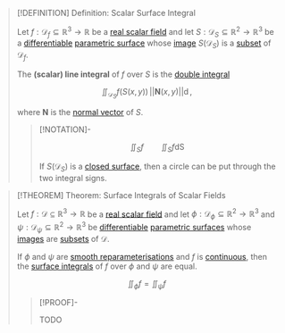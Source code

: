 >[!DEFINITION] Definition: Scalar Surface Integral
>
>Let $f: \mathcal{D}_f \subseteq \mathbb{R}^3 \to \mathbb{R}$ be a [real scalar field](../Real%20Scalar%20Field.md) and let $S: \mathcal{D}_S \subseteq \mathbb{R}^2 \to \mathbb{R}^3$ be a [differentiable](../../../Real%20Vector%20Functions/Differentiation/Differentiability%20of%20Real%20Vector%20Functions.md) [parametric surface](../../../Real%20Vector%20Functions/Parametric%20Surfaces/Parametric%20Surface.md) whose [image](../../../../Functions/Functions.md) $S(\mathcal{D}_S)$ is a [subset](../../../../../Set%20Theory/Sets.md) of $\mathcal{D}_f$.
>
>The **(scalar) line integral** of $f$ over $S$ is the [double integral](Double%20Integral%20of%20a%20Real%20Scalar%20Field.md)
>
>$$
>\iint_{\mathcal{D}_S} f(S(x,y)) \, ||\mathbf{N}(x,y)|| \mathop{\mathrm{d}\mathcal{D}_S},
>$$
>
>where $\mathbf{N}$ is the [normal vector](../../../Real%20Vector%20Functions/Parametric%20Surfaces/Surface%20Normal%20Vector.md) of $S$.
>
>>[!NOTATION]-
>>
>>$$
>>\iint_S f \qquad \iint_S f \mathop{\mathrm{d}S}
>>$$
>>
>>If $S(\mathcal{D}_S)$ is a [closed surface](../../../../../Geometry/Euclidean%20Geometry/Surfaces/Closed%20Surfaces.md), then a circle can be put through the two integral signs.
>>
>

>[!THEOREM] Theorem: Surface Integrals of Scalar Fields
>
>Let $f: \mathcal{D} \subseteq \mathbb{R}^3 \to \mathbb{R}$ be a [real scalar field](../Real%20Scalar%20Field.md) and let $\phi: \mathcal{D}_{\phi} \subseteq \mathbb{R}^2 \to \mathbb{R}^3$ and $\psi: \mathcal{D}_{\psi} \subseteq \mathbb{R}^2 \to \mathbb{R}^3$ be [differentiable](../../../Real%20Vector%20Functions/Differentiation/Differentiability%20of%20Real%20Vector%20Functions.md) [parametric surfaces](../../../Real%20Vector%20Functions/Parametric%20Surfaces/Parametric%20Surface.md) whose [images](../../../../Functions/Functions.md) are [subsets](../../../../../Set%20Theory/Sets.md) of $\mathcal{D}$.
>
>If $\phi$ and $\psi$ are [smooth reparameterisations](../../../Real%20Vector%20Functions/Parametric%20Surfaces/Equivalence%20of%20Parametric%20Surfaces.md) and $f$ is [continuous](../Continuity%20of%20Real%20Scalar%20Fields.md), then the [surface integrals](Scalar%20Surface%20Integral.md) of $f$ over $\phi$ and $\psi$ are equal.
>
>$$
>\iint_{\phi} f = \iint_{\psi} f
>$$
>
>>[!PROOF]-
>>
>>TODO
>>
>